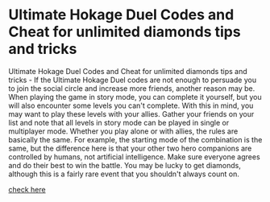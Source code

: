 # Ultimate Hokage Duel Codes and Cheat for unlimited diamonds tips and tricks

Ultimate Hokage Duel Codes and Cheat for unlimited diamonds tips and tricks - If the Ultimate Hokage Duel codes are not enough to persuade you to join the social circle and increase more friends, another reason may be. When playing the game in story mode, you can complete it yourself, but you will also encounter some levels you can't complete. With this in mind, you may want to play these levels with your allies. Gather your friends on your list and note that all levels in story mode can be played in single or multiplayer mode. Whether you play alone or with allies, the rules are basically the same. For example, the starting mode of the combination is the same, but the difference here is that your other two hero companions are controlled by humans, not artificial intelligence. Make sure everyone agrees and do their best to win the battle. You may be lucky to get diamonds, although this is a fairly rare event that you shouldn't always count on.

<a href="https://windmod.icu/ultimate-hokage-duel/">check here</a>
